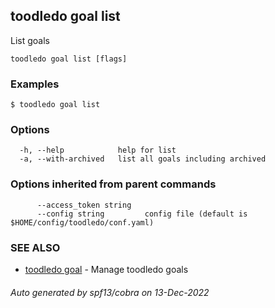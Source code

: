 ## toodledo goal list

List goals

```
toodledo goal list [flags]
```

### Examples

```
$ toodledo goal list

```

### Options

```
  -h, --help            help for list
  -a, --with-archived   list all goals including archived
```

### Options inherited from parent commands

```
      --access_token string   
      --config string         config file (default is $HOME/config/toodledo/conf.yaml)
```

### SEE ALSO

* [toodledo goal](toodledo_goal.md)	 - Manage toodledo goals

###### Auto generated by spf13/cobra on 13-Dec-2022
